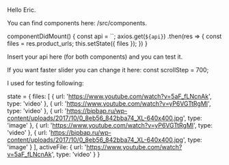 Hello Eric.

You can find components here: /src/components.

componentDidMount() {
  const api = ``;
  axios.get(`${api}`)
    .then(res => {
      const files = res.product_urls;
      this.setState({ files });
    })
}

Insert your api here (for both components) and you can test it.

If you want faster slider you can change it here:
const scrollStep = 700;

I used for testing following:

state = {
  files: [
    {
      url: 'https://www.youtube.com/watch?v=5aF_fLNcnAk',
      type: 'video'
    },
    {
      url: 'https://www.youtube.com/watch?v=yP6VGTtRgMI',
      type: 'video'
    },
    {
      url: 'https://bipbap.ru/wp-content/uploads/2017/10/0_8eb56_842bba74_XL-640x400.jpg',
      type: 'image'
    },
    {
      url: 'https://www.youtube.com/watch?v=yP6VGTtRgMI',
      type: 'video'
    },
    {
      url: 'https://bipbap.ru/wp-content/uploads/2017/10/0_8eb56_842bba74_XL-640x400.jpg',
      type: 'image'
    }
  ],
  activeFile: {
    url: 'https://www.youtube.com/watch?v=5aF_fLNcnAk',
    type: 'video'
  }
}